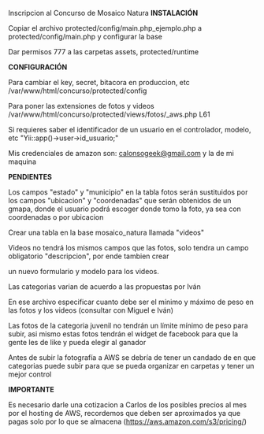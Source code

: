Inscripcion al Concurso de Mosaico Natura 
<strong>INSTALACIÓN</strong>

Copiar el archivo protected/config/main.php_ejemplo.php a protected/config/main.php y configurar la base

Dar permisos 777 a las carpetas assets, protected/runtime

<strong>CONFIGURACIÓN</strong>

Para cambiar el key, secret, bitacora en produccion, etc 
/var/www/html/concurso/protected/config

Para poner las extensiones de fotos y videos
/var/www/html/concurso/protected/views/fotos/_aws.php L61

Si requieres saber el identificador de un usuario en el controlador, modelo, etc "Yii::app()->user->id_usuario;"

Mis credenciales de amazon son: calonsogeek@gmail.com y la de mi maquina


<strong>PENDIENTES</strong>

Los campos "estado" y "municipio" en la tabla fotos serán sustituidos por los campos "ubicacion" y "coordenadas"
que serán obtenidos de un gmapa, donde el usuario podrá escoger donde tomo la foto, ya sea con coordenadas o por ubicacion

Crear una tabla en la base mosaico_natura llamada "videos"

Videos no tendrá los mismos campos que las fotos, solo tendra un campo obligatorio "descripcion", por ende tambien crear 

un nuevo formulario y modelo para los videos.

Las categorias varian de acuerdo a las propuestas por Iván

En ese archivo especificar cuanto debe ser el mínimo y máximo de peso en las
fotos y los videos (consultar con Miguel e Iván)

Las fotos de la categoria juvenil no tendrán un límite mínimo de peso para subir, asi mismo estas fotos tendrán
el widget de facebook para que la gente les de like y pueda elegir al ganador

Antes de subir la fotografía a AWS se debría de tener un candado de en que categorias puede 
subir para que se pueda organizar en carpetas y tener un mejor control



<strong>IMPORTANTE</strong>

Es necesario darle una cotizacion a Carlos de los posibles precios al mes por el hosting de AWS,
recordemos que deben ser aproximados ya que pagas solo por lo que se almacena (https://aws.amazon.com/s3/pricing/)











